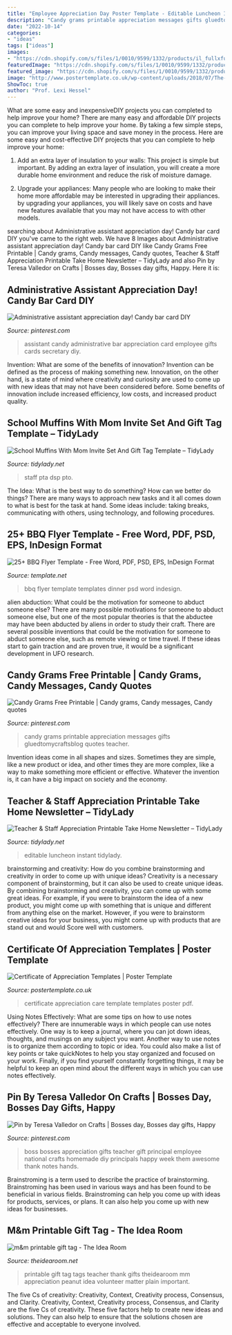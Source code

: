 ```yaml
---
title: "Employee Appreciation Day Poster Template - Editable Luncheon Instant Tidylady"
description: "Candy grams printable appreciation messages gifts gluedtomycraftsblog quotes teacher"
date: "2022-10-14"
categories:
- "ideas"
tags: ["ideas"]
images:
- "https://cdn.shopify.com/s/files/1/0010/9599/1332/products/il_fullxfull.1903779829_b5b0_1200x1200.jpg?v=1573998751"
featuredImage: "https://cdn.shopify.com/s/files/1/0010/9599/1332/products/il_fullxfull.1379114388_mmnr_1200x1200.jpg?v=1573998648"
featured_image: "https://cdn.shopify.com/s/files/1/0010/9599/1332/products/il_fullxfull.1903779829_b5b0_1200x1200.jpg?v=1573998751"
image: "http://www.postertemplate.co.uk/wp-content/uploads/2018/07/The-Care-Certificate-Template-PDF.png"
ShowToc: true
author: "Prof. Lexi Hessel"
---
```



What are some easy and inexpensiveDIY projects you can completed to help improve your home?
There are many easy and affordable DIY projects you can complete to help improve your home. By taking a few simple steps, you can improve your living space and save money in the process. Here are some easy and cost-effective DIY projects that you can complete to help improve your home: 
1. Add an extra layer of insulation to your walls: This project is simple but important. By adding an extra layer of insulation, you will create a more durable home environment and reduce the risk of moisture damage. 

2. Upgrade your appliances: Many people who are looking to make their home more affordable may be interested in upgrading their appliances. by upgrading your appliances, you will likely save on costs and have new features available that you may not have access to with other models. 


	

		
searching about Administrative assistant appreciation day! Candy bar card DIY you've came to the right web. We have 8 Images about Administrative assistant appreciation day! Candy bar card DIY like Candy Grams Free Printable | Candy grams, Candy messages, Candy quotes, Teacher &amp; Staff Appreciation Printable Take Home Newsletter – TidyLady and also Pin by Teresa Valledor on Crafts | Bosses day, Bosses day gifts, Happy. Here it is:
		
    
## Administrative Assistant Appreciation Day! Candy Bar Card DIY

<img loading=lazy src="https://i.pinimg.com/736x/92/6f/04/926f0479a9c11f8163e5c065cb0b572f--candy-bar-cards-administrative-assistant.jpg" onerror="this.onerror=null;this.src='https://tse4.mm.bing.net/th?id=OIP.TL0DKJ5bLhgp3DtWaRSGRQHaJ3&amp;pid=15.1';" alt="Administrative assistant appreciation day! Candy bar card DIY">

_Source: pinterest.com_

>assistant candy administrative bar appreciation card employee gifts cards secretary diy. 

	

Invention: What are some of the benefits of innovation?
Invention can be defined as the process of making something new. Innovation, on the other hand, is a state of mind where creativity and curiosity are used to come up with new ideas that may not have been considered before. Some benefits of innovation include increased efficiency, low costs, and increased product quality.

    
## School Muffins With Mom Invite Set And Gift Tag Template – TidyLady

<img loading=lazy src="https://cdn.shopify.com/s/files/1/0010/9599/1332/products/il_fullxfull.1379114388_mmnr_1200x1200.jpg?v=1573998648" onerror="this.onerror=null;this.src='https://tse2.mm.bing.net/th?id=OIP.KolWfXxlQ0AbZh6MoQGBNwHaHa&amp;pid=15.1';" alt="School Muffins With Mom Invite Set And Gift Tag Template – TidyLady">

_Source: tidylady.net_

>staff pta dsp pto. 

	

The Idea: What is the best way to do something?
How can we better do things? There are many ways to approach new tasks and it all comes down to what is best for the task at hand. Some ideas include: taking breaks, communicating with others, using technology, and following procedures.

    
## 25+ BBQ Flyer Template - Free Word, PDF, PSD, EPS, InDesign Format

<img loading=lazy src="https://images.template.net/wp-content/uploads/2015/05/26045605/Dinner_Bbq_Flyer_Template.jpg" onerror="this.onerror=null;this.src='https://tse2.mm.bing.net/th?id=OIP.62Lalizi-19QvpThA2Lb_wHaLH&amp;pid=15.1';" alt="25+ BBQ Flyer Template - Free Word, PDF, PSD, EPS, InDesign Format">

_Source: template.net_

>bbq flyer template templates dinner psd word indesign. 

	

alien abduction: What could be the motivation for someone to abduct someone else?
There are many possible motivations for someone to abduct someone else, but one of the most popular theories is that the abductee may have been abducted by aliens in order to study their craft. There are several possible inventions that could be the motivation for someone to abduct someone else, such as remote viewing or time travel. If these ideas start to gain traction and are proven true, it would be a significant development in UFO research.

    
## Candy Grams Free Printable | Candy Grams, Candy Messages, Candy Quotes

<img loading=lazy src="https://i.pinimg.com/originals/cd/cd/e5/cdcde5958ba3fdf1997d6c2e0e265a5d.jpg" onerror="this.onerror=null;this.src='https://tse4.mm.bing.net/th?id=OIP.pB3HiL9hS5kUpyzrRF6JYwHaLH&amp;pid=15.1';" alt="Candy Grams Free Printable | Candy grams, Candy messages, Candy quotes">

_Source: pinterest.com_

>candy grams printable appreciation messages gifts gluedtomycraftsblog quotes teacher. 

	

Invention ideas come in all shapes and sizes. Sometimes they are simple, like a new product or idea, and other times they are more complex, like a way to make something more efficient or effective. Whatever the invention is, it can have a big impact on society and the economy.

    
## Teacher &amp; Staff Appreciation Printable Take Home Newsletter – TidyLady

<img loading=lazy src="https://cdn.shopify.com/s/files/1/0010/9599/1332/products/il_fullxfull.1903779829_b5b0_1200x1200.jpg?v=1573998751" onerror="this.onerror=null;this.src='https://tse4.mm.bing.net/th?id=OIP.OYb1zTmdDuDFm8LKiUXp3gHaHa&amp;pid=15.1';" alt="Teacher &amp; Staff Appreciation Printable Take Home Newsletter – TidyLady">

_Source: tidylady.net_

>editable luncheon instant tidylady. 

	

brainstorming and creativity: How do you combine brainstorming and creativity in order to come up with unique ideas?
Creativity is a necessary component of brainstorming, but it can also be used to create unique ideas. By combining brainstorming and creativity, you can come up with some great ideas. For example, if you were to brainstorm the idea of a new product, you might come up with something that is unique and different from anything else on the market. However, if you were to brainstorm creative ideas for your business, you might come up with products that are stand out and would Score well with customers.

    
## Certificate Of Appreciation Templates | Poster Template

<img loading=lazy src="http://www.postertemplate.co.uk/wp-content/uploads/2018/07/The-Care-Certificate-Template-PDF.png" onerror="this.onerror=null;this.src='https://tse4.mm.bing.net/th?id=OIP.EwiNpiFcjpar0_C7kC0sDgHaFX&amp;pid=15.1';" alt="Certificate of Appreciation Templates | Poster Template">

_Source: postertemplate.co.uk_

>certificate appreciation care template templates poster pdf. 

	

Using Notes Effectively: What are some tips on how to use notes effectively?
There are innumerable ways in which people can use notes effectively. One way is to keep a journal, where you can jot down ideas, thoughts, and musings on any subject you want. Another way to use notes is to organize them according to topic or idea. You could also make a list of key points or take quickNotes to help you stay organized and focused on your work. Finally, if you find yourself constantly forgetting things, it may be helpful to keep an open mind about the different ways in which you can use notes effectively.

    
## Pin By Teresa Valledor On Crafts | Bosses Day, Bosses Day Gifts, Happy

<img loading=lazy src="https://i.pinimg.com/originals/a0/eb/03/a0eb0315599ac1e1b93b8de736f5f2d9.jpg" onerror="this.onerror=null;this.src='https://tse4.mm.bing.net/th?id=OIP.ei7QGhL_Us_bz1myOmhFCAHaLH&amp;pid=15.1';" alt="Pin by Teresa Valledor on Crafts | Bosses day, Bosses day gifts, Happy">

_Source: pinterest.com_

>boss bosses appreciation gifts teacher gift principal employee national crafts homemade diy principals happy week them awesome thank notes hands. 

	

Brainstroming is a term used to describe the practice of brainstorming. Brainstroming has been used in various ways and has been found to be beneficial in various fields. Brainstroming can help you come up with ideas for products, services, or plans. It can also help you come up with new ideas for businesses.

    
## M&amp;m Printable Gift Tag - The Idea Room

<img loading=lazy src="http://www.theidearoom.net/wp-content/uploads/2014/05/mm-teacher-gift-1.jpg" onerror="this.onerror=null;this.src='https://tse4.mm.bing.net/th?id=OIP._2YVIlrG_ZLMKPcoU5JVowHaLH&amp;pid=15.1';" alt="m&amp;m printable gift tag - The Idea Room">

_Source: theidearoom.net_

>printable gift tag tags teacher thank gifts theidearoom mm appreciation peanut idea volunteer matter plain important. 

	

The five Cs of creativity: Creativity, Context, Creativity process, Consensus, and Clarity.
Creativity, Context, Creativity process, Consensus, and Clarity are the five Cs of creativity. These five factors help to create new ideas and solutions. They can also help to ensure that the solutions chosen are effective and acceptable to everyone involved.

